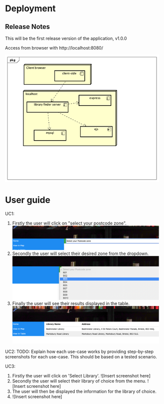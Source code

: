 # Deployment

## Release Notes

This will be the first release version of the application, v1.0.0

Access from browser with http://localhost:8080/

![Insert Deployment diagram here](images/deployment.png)

# User guide
UC1:
1. Firstly the user will click on "select your postcode zone".
![Insert screenshots here](images/uc1-1.png)
2. Secondly the user will select their desired zone from the dropdown. 
![Insert screenshots here](images/uc1-2.png)
3. Finally the user will see their results displayed in the table.
![Insert screenshots here](images/uc1-3.png)

UC2:
TODO: Explain how each use-case works by providing step-by-step screenshots for each use-case. This should be based on a tested scenario.

UC3:
1. Firstly the user will click on 'Select Library'.
![Insert screenshot here] 
2. Secondly the user will select their library of choice from the menu.
![Insert screenshot here]
3. The user will then be displayed the information for the library of choice.
4. ![Insert screenshot here]

